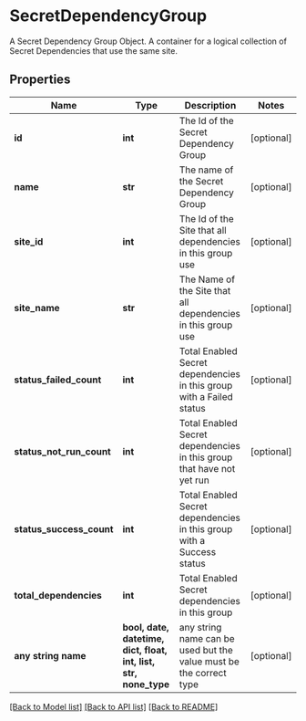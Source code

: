 # SecretDependencyGroup

A Secret Dependency Group Object. A container for a logical collection of Secret Dependencies that use the same site.

## Properties
Name | Type | Description | Notes
------------ | ------------- | ------------- | -------------
**id** | **int** | The Id of the Secret Dependency Group | [optional] 
**name** | **str** | The name of the Secret Dependency Group | [optional] 
**site_id** | **int** | The Id of the Site that all dependencies in this group use | [optional] 
**site_name** | **str** | The Name of the Site that all dependencies in this group use | [optional] 
**status_failed_count** | **int** | Total Enabled Secret dependencies in this group with a Failed status | [optional] 
**status_not_run_count** | **int** | Total Enabled Secret dependencies in this group that have not yet run | [optional] 
**status_success_count** | **int** | Total Enabled Secret dependencies in this group with a Success status | [optional] 
**total_dependencies** | **int** | Total Enabled Secret dependencies in this group | [optional] 
**any string name** | **bool, date, datetime, dict, float, int, list, str, none_type** | any string name can be used but the value must be the correct type | [optional]

[[Back to Model list]](../README.md#documentation-for-models) [[Back to API list]](../README.md#documentation-for-api-endpoints) [[Back to README]](../README.md)


